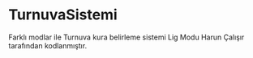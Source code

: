 # TurnuvaSistemi
Farklı modlar ile Turnuva kura belirleme sistemi
Lig Modu Harun Çalışır tarafından kodlanmıştır.
